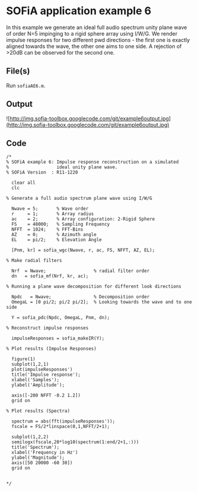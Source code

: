 # SOFiA application example 6 #

In this example we generate an ideal full audio spectrum unity plane wave of order N=5 impinging to a rigid sphere array using I/W/G. We render impulse responses for two different pwd directions - the first one is exactly aligned towards the wave, the other one aims to one side. A rejection of >20dB can be observed for the second one.

## File(s) ##

Run `sofiaAE6.m`.

## Output ##
![http://img.sofia-toolbox.googlecode.com/git/example6output.jpg](http://img.sofia-toolbox.googlecode.com/git/example6output.jpg)

## Code ##
```
/*
% SOFiA example 6: Impulse response reconstruction on a simulated 
%                  ideal unity plane wave.
% SOFiA Version  : R11-1220

  clear all
  clc
  
% Generate a full audio spectrum plane wave using I/W/G
   
  Nwave = 5;       % Wave order
  r     = 1;       % Array radius
  ac    = 2;       % Array configuration: 2-Rigid Sphere
  FS    = 48000;   % Sampling Frequency
  NFFT  = 1024;    % FFT-Bins
  AZ    = 0;       % Azimuth angle
  EL    = pi/2;    % Elevation Angle
    
  [Pnm, kr] = sofia_wgc(Nwave, r, ac, FS, NFFT, AZ, EL);

% Make radial filters 

  Nrf  = Nwave;                  % radial filter order
  dn   = sofia_mf(Nrf, kr, ac);
   
% Running a plane wave decomposition for different look directions
  
  Npdc   = Nwave;                % Decomposition order
  OmegaL = [0 pi/2; pi/2 pi/2];  % Looking towards the wave and to one side
  
  Y = sofia_pdc(Npdc, OmegaL, Pnm, dn);

% Reconstruct impulse responses

  impulseResponses = sofia_makeIR(Y);
    
% Plot results (Impulse Responses)

  figure(1)  
  subplot(1,2,1)
  plot(impulseResponses')
  title('Impulse response');
  xlabel('Samples');
  ylabel('Amplitude');
  
  axis([-200 NFFT -0.2 1.2])
  grid on

% Plot results (Spectra)

  spectrum = abs(fft(impulseResponses'));
  fscale = FS/2*linspace(0,1,NFFT/2+1);
  
  subplot(1,2,2)
  semilogx(fscale,20*log10(spectrum(1:end/2+1,:)))
  title('Spectrum');
  xlabel('Frequency in Hz')
  ylabel('Magnitude');  
  axis([50 20000 -60 30])
  grid on


*/
```